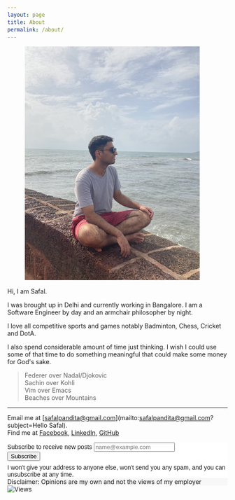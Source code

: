 ```yaml
---
layout: page
title: About
permalink: /about/
---
```


<figure>
  <img class="small left" src="https://raw.githubusercontent.com/imhobo/imhobo.github.io/6a7c744be195123b9339ee10faf48a4b2c85ff3c/images/image.jpg" width="400" alt="Somewhere in Goa">
</figure>


Hi, I am Safal.  

I was brought up in Delhi and currently working in Bangalore. I am a Software Engineer by day and an armchair philosopher by night.  

I love all competitive sports and games notably Badminton, Chess, Cricket and DotA. 

I also spend considerable amount of time just thinking. I wish I could use some of that time to do something meaningful that could make some money for God's sake.

> Federer over Nadal/Djokovic    
> Sachin over Kohli    
> Vim over Emacs    
> Beaches over Mountains    


---

Email me at [safalpandita@gmail.com](mailto:safalpandita@gmail.com?subject=Hello Safal).\
Find me at
[Facebook](https://www.facebook.com/safalpandita/),
[LinkedIn](https://www.linkedin.com/in/safal-pandita-6476bb83/),
[GitHub](https://github.com/imhobo)


  <!-- Begin Mailchimp Signup Form -->
  <link href="//cdn-images.mailchimp.com/embedcode/horizontal-slim-10_7.css" rel="stylesheet" type="text/css">
  <style type="text/css">
	#mc_embed_signup{background:#fff; clear:left; font:14px Helvetica,Arial,sans-serif; width:100%;}
	/* Add your own Mailchimp form style overrides in your site stylesheet or in this style block.
	   We recommend moving this block and the preceding CSS link to the HEAD of your HTML file. */
    #trust { padding-top: 0.5em;text-align: left;}
    #disclaimer { background:#f7f7f7; width:100%;}
</style>

  <div id="mc_embed_signup">
    <form action="{{site.mailchimp-list}}" method="post" id="mc-embedded-subscribe-form" name="mc-embedded-subscribe-form" class="validate" target="_blank" novalidate>
      <div id="mc_embed_signup_scroll">
        <label for="mce-EMAIL">Subscribe to receive new posts</label>
        <input type="email" value="" name="EMAIL" class="email" id="mce-EMAIL" placeholder="name@example.com" required>
        <!-- real people should not fill this in and expect good things - do not remove this or risk form bot signups-->
        <div style="position: absolute; left: -5000px;" aria-hidden="true"><input type="text" name="b_01dc101c3bd1d708e13e72e12_4079f165ee" tabindex="-1" value=""></div>
        <div class="clear"><input type="submit" value="Subscribe" name="subscribe" id="mc-embedded-subscribe" class="button"></div>
      </div>
      <div id="trust">I won't give your address to anyone else, won't send you any spam, and you can unsubscribe at any time.</div>
    </form>
  </div>
  <div id="disclaimer">
    Disclaimer: Opinions are my own and not the views of my employer
  </div>

  <!--End mc_embed_signup-->


<img src="https://visitor-badge.glitch.me/badge?page_id={{ page.url }}" alt="Views"/>

